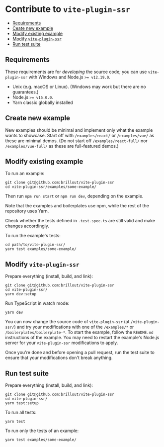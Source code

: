 # Contribute to `vite-plugin-ssr`

- [Requirements](#requirements)
- [Ceate new example](#create-new-example)
- [Modify existing example](#modify-existing-example)
- [Modify `vite-plugin-ssr`](#modify-vite-plugin-ssr)
- [Run test suite](#run-test-suite)


## Requirements

These requirements are for *developing* the source code; you can use `vite-plugin-ssr` with Windows and Node.js `>= v12.19.0`.

- Unix (e.g. macOS or Linux). (Windows may work but there are no guarantees.)
- Node.js `>= v15.0.0`.
- Yarn classic globally installed

## Create new example

New examples should be minimal and implement only what the example wants to showcase.
Start off with `/examples/react/` or `/examples/vue/` as these are minimal demos.
(Do not start off `/examples/react-full/` nor `/examples/vue-full/` as these are full-featured demos.)

## Modify existing example

To run an example:

```shell
git clone git@github.com:brillout/vite-plugin-ssr
cd vite-plugin-ssr/examples/some-example/
```

Then run `npm run start` or `npm run dev`, depending on the example.

Note that the examples and boilerplates use npm, while the rest of the repository uses Yarn.

Check whether the tests defined in `.test.spec.ts` are still valid and make changes accordingly.

To run the example's tests:

```shell
cd path/to/vite-plugin-ssr/
yarn test examples/some-example/
```


## Modify `vite-plugin-ssr`

Prepare everything (install, build, and link):

```shell
git clone git@github.com:brillout/vite-plugin-ssr
cd vite-plugin-ssr/
yarn dev:setup
```

Run TypeScript in watch mode:

```shell
yarn dev
```

You can now change the source code of `vite-plugin-ssr` (at `/vite-plugin-ssr/`) and try your modifications with one of the `/examples/*` or `/boilerplates/boilerplate-*`.
To start the example, follow the `README.md` instructions of the example.
You may need to restart the example's Node.js server for your `vite-plugin-ssr` modifications to apply.

Once you're done and before opening a pull request, run the test suite to ensure that your modifications don't break anything.


## Run test suite

Prepare everything (install, build, and link):

```shell
git clone git@github.com:brillout/vite-plugin-ssr
cd vite-plugin-ssr/
yarn test:setup
```

To run all tests:

```shell
yarn test
```

To run only the tests of an example:

```shell
yarn test examples/some-example/
```

